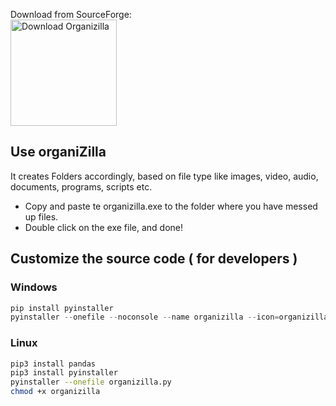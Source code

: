 Download from SourceForge:
<br/>
<a href="https://sourceforge.net/projects/organizilla/files/latest/download"><img alt="Download Organizilla" src="https://a.fsdn.com/con/app/sf-download-button" width=170 srcset="https://a.fsdn.com/con/app/sf-download-button?button_size=2x 2x"></a>

## Use organiZilla 
It creates Folders accordingly, based on file type like images, video, audio, documents, programs, scripts etc.

- Copy and paste te organizilla.exe to the folder where you have messed up files.
- Double click on the exe file, and done!

## Customize the source code ( for developers )

### Windows
```powershell
pip install pyinstaller
pyinstaller --onefile --noconsole --name organizilla --icon=organizilla.ico organizilla.py
```


### Linux 
```bash
pip3 install pandas
pip3 install pyinstaller
pyinstaller --onefile organizilla.py
chmod +x organizilla
```

